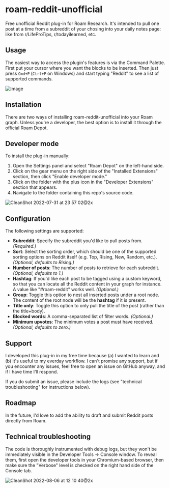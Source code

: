 # roam-reddit-unofficial

Free unofficial Reddit plug-in for Roam Research. It's intended to pull one post at a time from a subreddit of your chosing into your daily notes page: like from r/LifeProTips, r/todayilearned, etc.

## Usage

The easiest way to access the plugin's features is via the Command Palette. First put your cursor where you want the blocks to be inserted. Then just press `Cmd+P` (`Ctrl+P` on Windows) and start typing "Reddit" to see a list of supported commands.

![image](https://user-images.githubusercontent.com/2079548/182274952-965f5721-8c7f-4939-8a4c-59d5be3f08cf.png)

## Installation

There are two ways of installing roam-reddit-unofficial into your Roam graph. Unless you're a developer, the best option is to install it through the official Roam Depot.

## Developer mode
To install the plug-in manually:

1. Open the Settings panel and select "Roam Depot" on the left-hand side.
2. Click on the gear menu on the right side of the "Installed Extensions" section, then click "Enable developer mode."
3. Click on the folder with the plus icon in the "Developer Extensions" section that appears.
4. Navigate to the folder containing this repo's source code.

![CleanShot 2022-07-31 at 23 57 02@2x](https://user-images.githubusercontent.com/2079548/182091080-679f8b78-4698-40bd-ada5-f4b03986a4ad.png)

## Configuration

The following settings are supported:

* **Subreddit**: Specify the subreddit you'd like to pull posts from. _(Required.)_
* **Sort**: Select the sorting order, which should be one of the supported sorting options on Reddit itself (e.g. Top, Rising, New, Random, etc.). _(Optional, defaults to Rising.)_
* **Number of posts**: The number of posts to retrieve for each subreddit. _(Optional, defaults to 1.)_
* **Hashtag**: If you'd like each post to be tagged using a custom keyword, so that you can locate all the Reddit content in your graph for instance. A value like "#roam-reddit" works well. _(Optional.)_
* **Group**: Toggle this option to nest all inserted posts under a root node. The content of the root node will be the **hashtag** if it is present.
* **Title only**: Toggle this option to only pull the title of the post (rather than the title+body).
* **Blocked words**: A comma-separated list of filter words. _(Optional.)_
* **Minimum upvotes**: The minimum votes a post must have received. _(Optional, defaults to zero.)_

## Support

I developed this plug-in in my free time because (a) I wanted to learn and (b) it's useful to my everday workflow. I can't promise any support, but if you encounter any issues, feel free to open an issue on GitHub anyway, and if I have time I'll respond.

If you do submit an issue, please include the logs (see "technical troubleshooting" for instructions below).

## Roadmap
In the future, I'd love to add the ability to draft and submit Reddit posts directly from Roam.

## Technical troubleshooting

The code is thoroughly instrumented with debug logs, but they won't be immediately visible in the Developer Tools -> Console window. To reveal them, first open the developer tools in your Chromium-based browser, then make sure the "Verbose" level is checked on the right hand side of the Console tab.

![CleanShot 2022-08-06 at 12 10 40@2x](https://user-images.githubusercontent.com/2079548/183263001-6378a5ae-11a3-49cc-8173-336c38f0d407.png)

